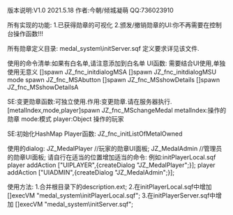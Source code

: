 版本说明:V1.0 2021.5.18
作者:今朝/倾城凝萌 QQ:736023910

所有实现的功能:
1.已获得勋章的可视化
2.颁发/撤销勋章的UI:你不再需要在控制台操作函数!!!



所有勋章定义目录:
medal_system\initServer.sqf
定义要求详见该文件.

使用的命令清单:如果有白名单,请注意添加到白名单
UI函数: 需要结合UI使用,单独使用无意义 
[]spawn JZ_fnc_initdialogMSA
[]spawn JZ_fnc_initdialogMSU
mode spawn JZ_fnc_MSAbutton
[]spawn JZ_fnc_MSshowDetails
[]spawn JZ_fnc_MSshowDetailsA

SE:变更勋章函数:可独立使用.作用:变更勋章.请在服务器执行.
[metalIndex,mode,player]spawn JZ_fnc_MSchangeMedal
metalIndex:操作的勋章
mode:模式
player:Object 操作的玩家

SE:初始化HashMap Player函数:
JZ_fnc_initListOfMetalOwned

使用的dialog:
JZ_MedalPlayer //玩家的勋章UI面板;
JZ_MedalAdmin //管理员的勋章UI面板;
请自行在适当的位置增加适当的命令:
例如:initPlayerLocal.sqf
player addAction ["UIPLAYER",{createDialog "JZ_MedalPlayer";}];
player addAction ["UIADMIN",{createDialog "JZ_MedalAdmin";}];

使用方法:
1.合并根目录下的description.ext;
2.在initPlayerLocal.sqf中增加
[]execVM "medal_system\initPlayerLocal.sqf";
3.在initPlayerServer.sqf中增加
[]execVM "medal_system\initServer.sqf";

